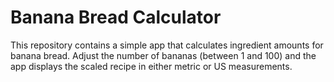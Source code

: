 # Banana Bread Calculator

This repository contains a simple app that calculates ingredient amounts for banana bread. Adjust the number of bananas (between 1 and 100) and the app displays the scaled recipe in either metric or US measurements.